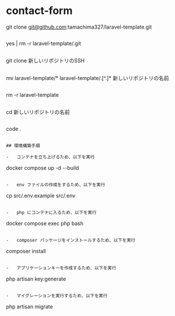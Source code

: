# contact-form

git clone git@github.com:tamachima327/laravel-template.git
```

```
yes | rm -r laravel-template/.git
```

```
git clone 新しいリポジトリのSSH
```

```
mv laravel-template/* laravel-template/.[^\.]* 新しいリポジトリの名前
```

```
rm -r laravel-template
```

```
cd 新しいリポジトリの名前
```

```
code .
```

## 環境構築手順

-   コンテナを立ち上げるため、以下を実行

```
docker compose up -d --build
```

-   env ファイルの作成をするため、以下を実行

```
cp src/.env.example src/.env
```

-   php にコンテナに入るため、以下を実行

```
docker compose exec php bash
```

-   composer パッケージをインストールするため、以下を実行

```
composer install
```

-   アプリケーションキーを作成するため、以下を実行

```
php artisan key:generate
```

-   マイグレーションを実行するため、以下を実行

```
php artisan migrate
```
